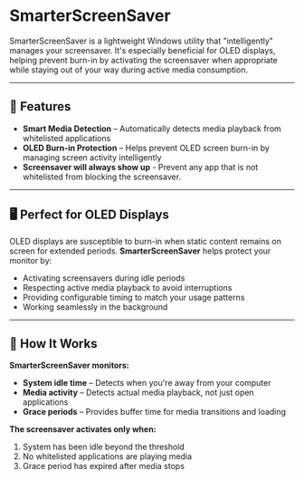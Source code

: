 # SmarterScreenSaver
SmarterScreenSaver is a lightweight Windows utility that "intelligently" manages your screensaver. It's especially beneficial for OLED displays, helping prevent burn-in by activating the screensaver when appropriate while staying out of your way during active media consumption.

---

## 🌟 Features
- **Smart Media Detection** – Automatically detects media playback from whitelisted applications  
- **OLED Burn-in Protection** – Helps prevent OLED screen burn-in by managing screen activity intelligently
- **Screensaver will always show up** - Prevent any app that is not whitelisted from blocking the screensaver. 

---

## 🖥️ Perfect for OLED Displays
OLED displays are susceptible to burn-in when static content remains on screen for extended periods. **SmarterScreenSaver** helps protect your monitor by:

- Activating screensavers during idle periods  
- Respecting active media playback to avoid interruptions  
- Providing configurable timing to match your usage patterns  
- Working seamlessly in the background  

---

## 🚀 How It Works
**SmarterScreenSaver monitors:**
- **System idle time** – Detects when you're away from your computer  
- **Media activity** – Detects actual media playback, not just open applications  
- **Grace periods** – Provides buffer time for media transitions and loading  

**The screensaver activates only when:**
1. System has been idle beyond the threshold  
2. No whitelisted applications are playing media  
3. Grace period has expired after media stops  
